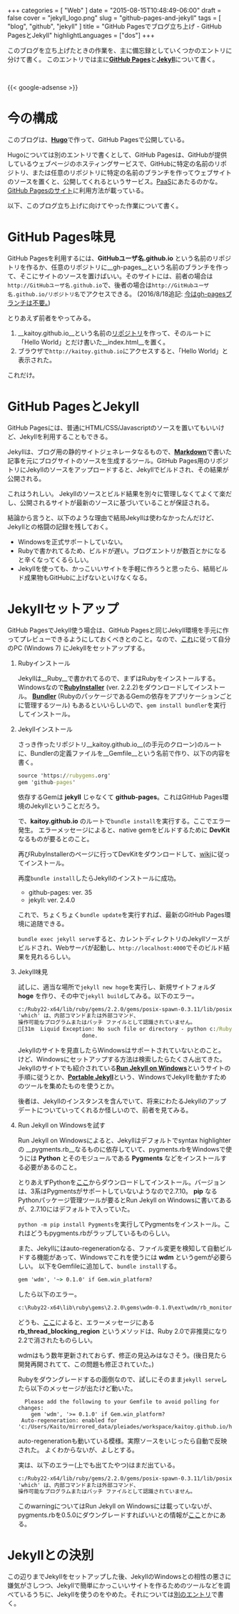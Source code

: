 +++
categories = [ "Web" ]
date = "2015-08-15T10:48:49-06:00"
draft = false
cover = "jekyll_logo.png"
slug = "github-pages-and-jekyll"
tags = [ "blog", "github", "jekyll" ]
title = "GitHub Pagesでブログ立ち上げ - GitHub PagesとJekyll"
highlightLanguages = ["dos"]
+++

このブログを立ち上げたときの作業を、主に備忘録としていくつかのエントリに分けて書く。
このエントリでは主に[__GitHub Pages__](https://pages.github.com/)と[__Jekyll__](http://jekyllrb.com/docs/home/)について書く。

<br>

{{< google-adsense >}}

# 今の構成
このブログは、[__Hugo__](https://gohugo.io/)で作って、GitHub Pagesで公開している。

Hugoについては別のエントリで書くとして、GitHub Pagesは、GitHubが提供しているウェブページのホスティングサービスで、GitHubに特定の名前のリポジトリ、または任意のリポジトリに特定の名前のブランチを作ってウェブサイトのソースを置くと、公開してくれるというサービス。[PaaS](https://ja.wikipedia.org/wiki/Platform_as_a_Service)にあたるのかな。
[GitHub Pagesのサイト](https://pages.github.com/)に利用方法が載っている。

以下、このブログ立ち上げに向けてやった作業について書く。

# GitHub Pages味見
GitHub Pagesを利用するには、__GitHubユーザ名.github.io__ という名前のリポジトリを作るか、任意のリポジトリに__gh-pages__という名前のブランチを作って、そこにサイトのソースを置けばいい。そのサイトには、前者の場合は`http://GitHubユーザ名.github.io`で、後者の場合は`http://GitHubユーザ名.github.io/リポジトリ名`でアクセスできる。
(2016/8/18追記: [今はgh-pagesブランチは不要。](https://www.kaitoy.xyz/2016/08/18/simpler-github-pages-publishing/))

とりあえず前者をやってみる。

1. __kaitoy.github.io__という名前の[リポジトリ](https://github.com/kaitoy/kaitoy.github.io)を作って、そのルートに「Hello World」とだけ書いた__index.html__を置く。
2. ブラウザで`http://kaitoy.github.io`にアクセスすると、「Hello World」と表示された。

これだけ。

# GitHub PagesとJekyll
GitHub Pagesには、普通にHTML/CSS/Javascriptのソースを置いてもいいけど、Jekyllを利用することもできる。

Jekyllは、ブログ用の静的サイトジェネレータなるもので、[__Markdown__](https://ja.wikipedia.org/wiki/Markdown)で書いた記事を元にブログサイトのソースを生成するツール。GitHub Pages用のリポジトリにJekyllのソースをアップロードすると、Jekyllでビルドされ、その結果が公開される。

これはうれしい。  Jekyllのソースとビルド結果を別々に管理しなくてよくて楽だし、公開されるサイトが最新のソースに基づいていることが保証される。

結論から言うと、以下のような理由で結局Jekyllは使わなかったんだけど、Jekyllとの格闘の記録を残しておく。

* Windowsを正式サポートしていない。
* Rubyで書かれてるため、ビルドが遅い。ブログエントリが数百とかになると辛くなってくるらしい。
* Jekyllを使っても、かっこいいサイトを手軽に作ろうと思ったら、結局ビルド成果物もGitHubに上げないといけなくなる。

# Jekyllセットアップ
GitHub PagesでJekyll使う場合は、GitHub Pagesと同じJekyll環境を手元に作ってプレビューできるようにしておくべきとのこと。なので、[これ](https://help.github.com/articles/using-jekyll-with-pages/)に従って自分のPC (Windows 7) にJekyllをセットアップする。

1. Rubyインストール

    Jekyllは__Ruby__で書かれてるので、まずはRubyをインストールする。
    Windowsなので[__RubyInstaller__](http://rubyinstaller.org/) (ver. 2.2.2)をダウンロードしてインストール。
    [__Bundler__](http://bundler.io/) (RubyのパッケージであるGemの依存をアプリケーションごとに管理するツール) もあるといいらしいので、`gem install bundler`を実行してインストール。

2. Jekyllインストール

    さっき作ったリポジトリ__kaitoy.github.io__(の手元のクローン)のルートに、Bundlerの定義ファイルを__Gemfile__という名前で作り、以下の内容を書く。

    ```cmd
    source 'https://rubygems.org'
    gem 'github-pages'
    ```

    依存するGemは __jekyll__ じゃなくて __github-pages__。これはGitHub Pages環境のJekyllということだろう。

    で、__kaitoy.github.io__ のルートで`bundle install`を実行する。ここでエラー発生。
    エラーメッセージによると、native gemをビルドするために __DevKit__ なるものが要るとのこと。

    再びRubyInstallerのページに行ってDevKitをダウンロードして、[wiki](http://github.com/oneclick/rubyinstaller/wiki/Development-Kit)に従ってインストール。

    再度`bundle install`したらJekyllのインストールに成功。

    * github-pages: ver. 35
    * jekyll: ver. 2.4.0

    これで、ちょくちょく`bundle update`を実行すれば、最新のGitHub Pages環境に追随できる。

    `bundle exec jekyll serve`すると、カレントディレクトリのJekyllソースがビルドされ、Webサーバが起動し、`http://localhost:4000`でそのビルド結果を見れるらしい。

3. Jekyll味見

    試しに、適当な場所で`jekyll new hoge`を実行し、新規サイトフォルダ __hoge__ を作り、その中で`jekyll build`してみる。以下のエラー。

    ```cmd
    c:/Ruby22-x64/lib/ruby/gems/2.2.0/gems/posix-spawn-0.3.11/lib/posix/spawn.rb:164: warning: cannot close fd before spawn
    'which' は、内部コマンドまたは外部コマンド、
    操作可能なプログラムまたはバッチ ファイルとして認識されていません。
    [31m  Liquid Exception: No such file or directory - python c:/Ruby22-x64/lib/ruby/gems/2.2.0/gems/pygments.rb-0.6.1/lib/pygments/mentos.py in jekyll/_posts/2015-05-29-welcome-to-jekyll.markdown[0m
                        done.
    ```

    Jekyllのサイトを見直したらWindowsはサポートされていないとのこと。
    けど、Windowsにセットアップする方法は検索したらたくさん出てきた。
    Jekyllのサイトでも紹介されている[__Run Jekyll on Windows__](http://jekyll-windows.juthilo.com/)というサイトの手順に従うとか、[__Portable Jekyll__](https://github.com/madhur/PortableJekyll)という、WindowsでJekyllを動かすためのツールを集めたものを使うとか。

    後者は、Jekyllのインスタンスを含んでいて、将来にわたるJekyllのアップデートについていってくれるか怪しいので、前者を見てみる。

4. Run Jekyll on Windowsを試す

    Run Jekyll on Windowsによると、Jekyllはデフォルトでsyntax highlighterの __pygments.rb__なるものに依存していて、pygments.rbをWindowsで使うには __Python__ とそのモジュールである __Pygments__ などをインストールする必要があるのこと。

    とりあえずPythonを[ここ](https://www.python.org/downloads/windows/)からダウンロードしてインストール。バージョンは、3系はPygmentsがサポートしていないようなので2.7.10。
    __pip__ なるPythonパッケージ管理ツールが要るとRun Jekyll on Windowsに書いてあるが、2.7.10にはデフォルトで入っていた。

    `python -m pip install Pygments`を実行してPygmentsをインストール。これはどうもpygments.rbがラップしているものらしい。

    また、Jekyllにはauto-regenerationなる、ファイル変更を検知して自動ビルドする機能があって、Windowsでこれを使うには __wdm__ というgemが必要らしい。
    以下をGemfileに追加して、`bundle install`する。

    ```cmd
    gem 'wdm', '~> 0.1.0' if Gem.win_platform?
    ```

    したら以下のエラー。

    ```cmd
    c:\Ruby22-x64\lib\ruby\gems\2.2.0\gems\wdm-0.1.0\ext\wdm/rb_monitor.c:508: undefined reference to `rb_thread_blocking_region'
    ```

    どうも、[ここ](https://github.com/Maher4Ever/wdm/issues/18)によると、エラーメッセージにある __rb_thread_blocking_region__ というメソッドは、Ruby 2.0で非推奨になり2.2で消されたものらしい。

    wdmはもう数年更新されておらず、修正の見込みはなさそう。(後日見たら開発再開されてて、この問題も修正されていた。)

    Rubyをダウングレードするの面倒なので、試しにそのまま`jekyll serve`したら以下のメッセージが出たけど動いた。

    ```
      Please add the following to your Gemfile to avoid polling for changes:
        gem 'wdm', '>= 0.1.0' if Gem.win_platform?
     Auto-regeneration: enabled for 'c:/Users/Kaito/mirrored_data/pleiades/workspace/kaitoy.github.io/hoge'
    ```

    auto-regenerationも動いている模様。実際ソースをいじったら自動で反映された。
    よくわからないが、よしとする。

    実は、以下のエラー(上でも出てたやつ)はまだ出ている。

    ```cmd
    c:/Ruby22-x64/lib/ruby/gems/2.2.0/gems/posix-spawn-0.3.11/lib/posix/spawn.rb:164: warning: cannot close fd before spawn
    'which' は、内部コマンドまたは外部コマンド、
    操作可能なプログラムまたはバッチ ファイルとして認識されていません。
    ```

    このwarningについてはRun Jekyll on Windowsには載っていないが、pygments.rbを0.5.0にダウングレードすればいいとの情報が[ここ](https://github.com/jekyll/jekyll/issues/2052)とかにある。

# Jekyllとの決別
この辺りまでJekyllをセットアップした後、JekyllのWindowsとの相性の悪さに嫌気がさしつつ、Jekyllで簡単にかっこいいサイトを作るためのツールなどを調べているうちに、Jekyllを使うのをやめた。それについては[別のエントリ](https://www.kaitoy.xyz/2015/08/25/tools-for-jekyll/)で書く。
